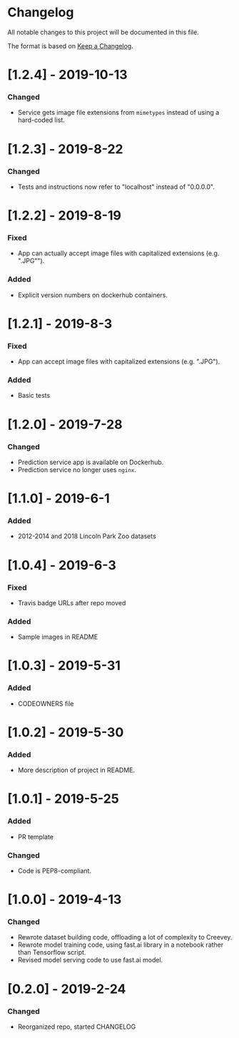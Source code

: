 # Changelog
All notable changes to this project will be documented in this file.

The format is based on [Keep a Changelog](http://keepachangelog.com/en/1.0.0/).

# [1.2.4] - 2019-10-13
### Changed
 - Service gets image file extensions from `mimetypes` instead of using a hard-coded list.

# [1.2.3] - 2019-8-22
### Changed
 - Tests and instructions now refer to "localhost" instead of "0.0.0.0".

# [1.2.2] - 2019-8-19
### Fixed
 - App can actually accept image files with capitalized extensions (e.g. ".JPG"").
### Added
 - Explicit version numbers on dockerhub containers.


# [1.2.1] - 2019-8-3
### Fixed
 - App can accept image files with capitalized extensions (e.g. ".JPG").
### Added
 - Basic tests

# [1.2.0] - 2019-7-28
### Changed
 - Prediction service app is available on Dockerhub.
 - Prediction service no longer uses `nginx`.

# [1.1.0] - 2019-6-1
### Added
 - 2012-2014 and 2018 Lincoln Park Zoo datasets

# [1.0.4] - 2019-6-3
### Fixed
 - Travis badge URLs after repo moved
### Added
 - Sample images in README

# [1.0.3] - 2019-5-31
### Added
 - CODEOWNERS file

# [1.0.2] - 2019-5-30
### Added
 - More description of project in README.

# [1.0.1] - 2019-5-25
### Added
 - PR template
### Changed
 - Code is PEP8-compliant.

# [1.0.0] - 2019-4-13
### Changed
 - Rewrote dataset building code, offloading a lot of complexity to Creevey.
 - Rewrote model training code, using fast.ai library in a notebook rather than Tensorflow script.
 - Revised model serving code to use fast.ai model.

# [0.2.0] - 2019-2-24
### Changed
 - Reorganized repo, started CHANGELOG
